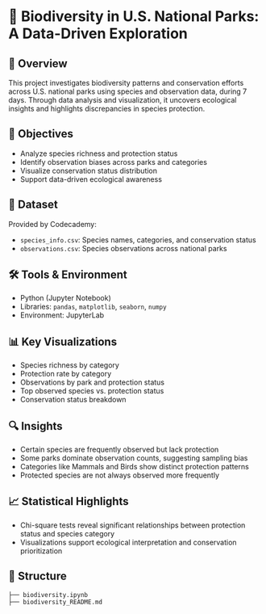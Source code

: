 # 🐾 Biodiversity in U.S. National Parks: A Data-Driven Exploration

## 📘 Overview
This project investigates biodiversity patterns and conservation efforts across U.S. national parks using species and observation data, during 7 days. Through data analysis and visualization, it uncovers ecological insights and highlights discrepancies in species protection.

## 🎯 Objectives
- Analyze species richness and protection status
- Identify observation biases across parks and categories
- Visualize conservation status distribution
- Support data-driven ecological awareness

## 📂 Dataset
Provided by Codecademy:
- `species_info.csv`: Species names, categories, and conservation status
- `observations.csv`: Species observations across national parks

## 🛠️ Tools & Environment
- Python (Jupyter Notebook)
- Libraries: `pandas`, `matplotlib`, `seaborn`, `numpy`
- Environment: JupyterLab

## 📊 Key Visualizations
- Species richness by category
- Protection rate by category
- Observations by park and protection status
- Top observed species vs. protection status
- Conservation status breakdown

## 🔍 Insights
- Certain species are frequently observed but lack protection
- Some parks dominate observation counts, suggesting sampling bias
- Categories like Mammals and Birds show distinct protection patterns
- Protected species are not always observed more frequently

## 📈 Statistical Highlights
- Chi-square tests reveal significant relationships between protection status and species category
- Visualizations support ecological interpretation and conservation prioritization

## 📌 Structure
```text
├── biodiversity.ipynb
├── biodiversity_README.md

